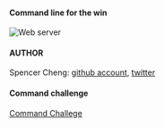 #### Command line for the win

![Web server](http://i.imgur.com/06AChAO.png)

#### AUTHOR
Spencer Cheng: [github account](https://github.com/spencerhcheng), [twitter](https://twitter.com/spencerhcheng)

#### Command challenge
[Command Challege](https://cmdchallenge.com/)

